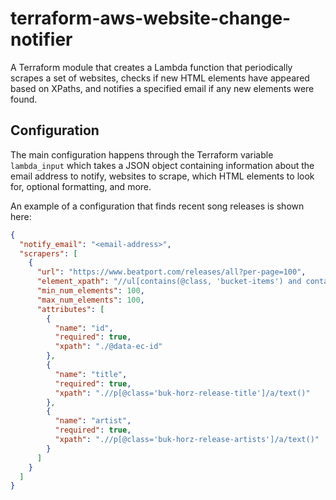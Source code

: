 # terraform-aws-website-change-notifier
A Terraform module that creates a Lambda function that periodically scrapes a set of websites, checks if new HTML elements have appeared based on XPaths, and notifies a specified email if any new elements were found.

## Configuration
The main configuration happens through the Terraform variable `lambda_input` which takes a JSON object containing information about the email address to notify, websites to scrape, which HTML elements to look for, optional formatting, and more.

An example of a configuration that finds recent song releases is shown here:
```json
{
  "notify_email": "<email-address>",
  "scrapers": [
    {
      "url": "https://www.beatport.com/releases/all?per-page=100",
      "element_xpath": "//ul[contains(@class, 'bucket-items') and contains(@class, 'ec-bucket')]/li",
      "min_num_elements": 100,
      "max_num_elements": 100,
      "attributes": [
        {
          "name": "id",
          "required": true,
          "xpath": "./@data-ec-id"
        },
        {
          "name": "title",
          "required": true,
          "xpath": ".//p[@class='buk-horz-release-title']/a/text()"
        },
        {
          "name": "artist",
          "required": true,
          "xpath": ".//p[@class='buk-horz-release-artists']/a/text()"
        }
      ]
    }
  ]
}

```



